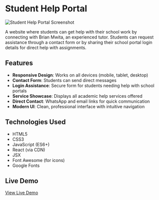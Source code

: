 # Student Help Portal

![Student Help Portal Screenshot](./screenshot.png) <!-- You can add a screenshot later -->

A website where students can get help with their school work by connecting with Brian Mwita, an experienced tutor. Students can request assistance through a contact form or by sharing their school portal login details for direct help with assignments.

## Features

- **Responsive Design**: Works on all devices (mobile, tablet, desktop)
- **Contact Form**: Students can send direct messages
- **Login Assistance**: Secure form for students needing help with school portals
- **Service Showcase**: Displays all academic help services offered
- **Direct Contact**: WhatsApp and email links for quick communication
- **Modern UI**: Clean, professional interface with intuitive navigation

## Technologies Used

- HTML5
- CSS3
- JavaScript (ES6+)
- React (via CDN)
- JSX
- Font Awesome (for icons)
- Google Fonts

## Live Demo

[View Live Demo](#) <!-- Add your live URL here when deployed -->

